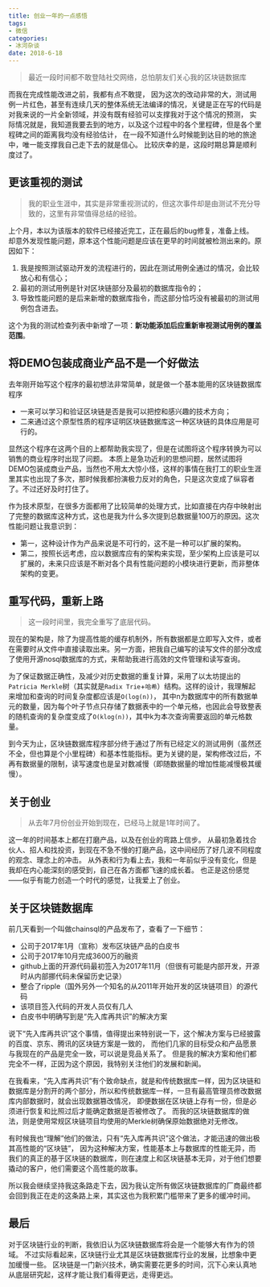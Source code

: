 ```yaml
---
title: 创业一年的一点感悟
tags:
- 微信
categories:
- 冰河杂谈
date: 2018-6-18
---
```


> 最近一段时间都不敢登陆社交网络，总怕朋友们关心我的区块链数据库

而我在完成性能改进之前，我都有点不敢提，
因为这次的改动非常的大，测试用例一片红色，甚至有连续几天的整体系统无法编译的情况，关键是正在写的代码是对我来说的一片全新领域，并没有既有经验可以支撑我对于这个情况的预测，
实际情况就是，我知道我要去到的地方，以及这个过程中的各个里程碑，但是各个里程碑之间的距离我均没有经验估计，
在一段不知道什么时候能到达目的地的旅途中，唯一能支撑我自己走下去的就是信心。
比较庆幸的是，这段时期总算是顺利度过了。

## 更该重视的测试

> 我的职业生涯中，其实是非常重视测试的，但这次事件却是由测试不充分导致的，这里有非常值得总结的经验。

上个月，本以为该版本的软件已经接近完工，正在最后的bug修复，准备上线。
却意外发现性能问题，原本这个性能问题是应该在更早的时间就被检测出来的。原因如下：
1. 我是按照测试驱动开发的流程进行的，因此在测试用例全通过的情况，会比较放心和有信心；
2. 最初的测试用例是针对区块链部分及最初的数据库指令的；
3. 导致性能问题的是后来新增的数据库指令，而这部分恰巧没有被最初的测试用例包含进去。

这个为我的测试检查列表中新增了一项：**新功能添加后应重新审视测试用例的覆盖范围**。

## 将DEMO包装成商业产品不是一个好做法

去年刚开始写这个程序的最初想法非常简单，就是做一个基本能用的区块链数据库程序
 * 一来可以学习和验证区块链是否是我可以把控和感兴趣的技术方向；
 * 二来通过这个原型性质的程序证明区块链数据库这一种区块链的具体应用是可行的。

显然这个程序在这两个目的上都帮助我实现了，但是在试图将这个程序转换为可以销售的商业程序时出现了问题。
本质上是急功近利的思想问题，居然试图将DEMO包装成商业产品，当然也不用太大惊小怪，这样的事情在我打工的职业生涯里其实也出现了多次，那时候我都扮演极力反对的角色，只是这次变成了纵容者了。不过还好及时打住了。

作为技术原型，在很多方面都用了比较简单的处理方式，比如直接在内存中映射出了完整的数据库这种方式，这也是我为什么多次提到总数据量100万的原因。这次性能问题让我意识到：

* 第一，这种设计作为产品来说是不可行的，这不是一种可以扩展的架构。
* 第二，按照长远考虑，应以数据库应有的架构来实现，至少架构上应该是可以扩展的，未来只应该是不断对各个具有性能问题的小模块进行更新，而非整体架构的变更。

## 重写代码，重新上路

> 这一段时间里，我完全重写了底层代码。

现在的架构是，除了为提高性能的缓存机制外，所有数据都是立即写入文件，或者在需要时从文件中直接读取出来。另一方面，把我自己编写的读写文件的部分改成了使用开源nosql数据库的方式，来帮助我进行高效的文件管理和读写查询。

为了保证数据正确性，及减少对历史数据的重复计算，采用了以太坊提出的`Patricia Merkle`树（其实就是`Radix Trie`+`哈希`）结构。这样的设计，我理解起来增加和查询的时间复杂度都应该是`O(log(n))`，
其中n为数据库中的所有数据单元的数量，因为每个叶子节点只存储了数据表中的一个单元格，也因此会导致整表的随机查询的复杂度变成了`O(klog(n))`，其中k为本次查询需要返回的单元格数量。

到今天为止，区块链数据库程序部分终于通过了所有已经定义的测试用例（虽然还不全，但也算是个小里程碑）和基本性能指标。更为关键的是，架构修改过后，不再有数据量的限制，读写速度也是呈对数减慢（即随数据量的增加性能减慢极其缓慢）。

## 关于创业

> 从去年7月份创业开始到现在，已经马上就是1年时间了。

这一年的时间基本上都在打磨产品，以及在创业的弯路上信步。
从最初急着找合伙人、招人和找投资，到现在不急不慢的打磨产品，这中间经历了好几波不同程度的观念、理念上的冲击。
从外表和行为看上去，我和一年前似乎没有变化，但是我却在内心能深刻的感受到，自己在各方面都飞速的成长着。
也正是这份感觉——似乎有能力创造一个时代的感觉，让我爱上了创业。

## 关于区块链数据库

前几天看到一个叫做chainsql的产品发布了，查看了一下细节：

* 公司于2017年1月（宣称）发布区块链产品的白皮书
* 公司于2017年10月完成3600万的融资
* github上面的开源代码最初签入为2017年11月（但很有可能是内部开发，开源时从内部挪代码未保留历史记录）
* 整合了ripple（国外另外一个知名的从2011年开始开发的区块链项目）的源代码
* 该项目签入代码的开发人员仅有几人
* 白皮书中明确写到是“先入库再共识”的解决方案

说下“先入库再共识”这个事情，值得提出来特别说一下，这个解决方案与已经披露的百度、京东、腾讯的区块链方案是一致的，
而他们几家的目标受众和产品愿景与我现在的产品是完全一致，可以说是竞品关系了。
但是我的解决方案和他们都完全不一样，正因为这个原因，我特别关注他们的发展和新闻。

在我看来，“先入库再共识”有个致命缺点，就是和传统数据库一样，因为区块链和数据库是分割开的两个部分，所以和传统数据库一样，一旦有最高管理员修改数据库内部数据时，就会出现数据篡改情况，
即便数据在区块链上存有一份，但是必须进行恢复和比照过后才能确定数据是否被修改了。
而我的区块链数据库的做法，则是使用常规区块链项目均使用的Merkle树确保原始数据绝对无修改。

有时候我也“理解”他们的做法，只有“先入库再共识”这个做法，才能迅速的做出极其高性能的“区块链”，
因为这种解决方案，性能基本上与数据库的性能无异，而我们的真正的基于区块链的数据库，则在速度上和区块链基本无异，对于他们想要撬动的客户，他们需要这个高性能的故事。

所以我会继续坚持我这条路走下去，因为我认定所有做区块链数据库的厂商最终都会回到我正在走的这条路上来，其实这也为我积累门槛带来了更多的缓冲时间。

## 最后

对于区块链行业的判断，我依旧认为区块链数据库将会是一个能够大有作为的领域。
不过实际看起来，区块链行业尤其是区块链数据库行业的发展，比想象中更加缓慢一些。
区块链是一门新兴技术，确实需要花更多的时间，沉下心来认真地从底层研究起，这样才能让我们看得更远，走得更远。

